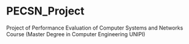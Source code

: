 # PECSN_Project
Project of Performance Evaluation of Computer Systems and Networks Course (Master Degree in Computer Engineering UNIPI)
